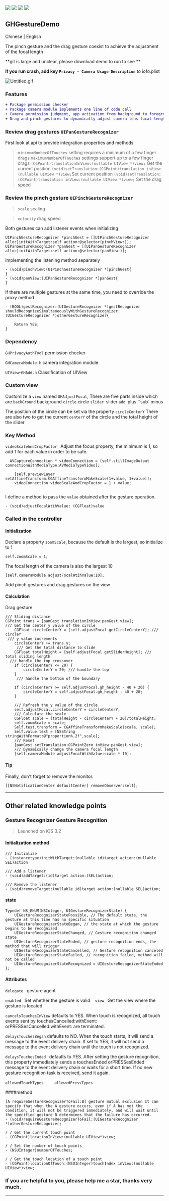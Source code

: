 ![](https://img.shields.io/badge/platform-iOS-red.svg) ![](https://img.shields.io/badge/language-Objective--C-orange.svg )
![](https://img.shields.io/badge/license-MIT%20License-brightgreen.svg)
![](https://img.shields.io/appveyor/ci/gruntjs/grunt.svg)


## GHGestureDemo

Chinese | English

The pinch gesture and the drag gesture coexist to achieve the adjustment of the focal length<br/>


**git is large and unclear, please download demo to run to see **

**If you run crash, add key `Privacy - Camera Usage Description`** to iofo.plist

![Untitled.gif](https://upload-images.jianshu.io/upload_images/1419035-75858481f750f451.gif?imageMogr2/auto-orient/strip)

### Features
```diff
+ Package permission checker
+ Package camera module implements one line of code call
+ Camera permission judgment, app activation from background to foreground camera permission judgment
+ Drag and pinch gestures to dynamically adjust camera lens focal length

```
### Review drag gestures `UIPanGestureRecognizer `

First look at api to provide integration properties and methods

>`minimumNumberOfTouches` setting requires a minimum of a few finger drags
>`maximumNumberOfTouches` settings support up to a few finger drags
> `(CGPoint)translationInView:(nullable UIView *)view;` Get the current position
> `(void)setTranslation:(CGPoint)translation inView:(nullable UIView *)view;`Set current position
> `(void)setTranslation:(CGPoint)translation inView:(nullable UIView *)view;` Set the drag speed


### Review the pinch gesture `UIPinchGestureRecognizer `

>`scale` scaling

>`velocity` drag speed

Both gestures can add listener events when initializing

```
UIPinchGestureRecognizer *pinchGest = [[UIPinchGestureRecognizer alloc]initWithTarget:self action:@selector(pinchView:)];
UIPanGestureRecognizer *panGest = [[UIPanGestureRecognizer alloc]initWithTarget:self action:@selector(panView:)];
```
Implementing the listening method separately

```
- (void)pinchView:(UIPinchGestureRecognizer *)pinchGest{
}
- (void)panView:(UIPanGestureRecognizer *)panGest{
}
```

If there are multiple gestures at the same time, you need to override the proxy method

```
- (BOOL)gestRecognizer:(UIGestureRecognizer *)gestRecognizer shouldRecognizeSimultaneouslyWithGestureRecognizer:(UIGestureRecognizer *)otherGestureRecognizer{
    
    Return YES;
}
```

### Dependency
`GHPrivacyAuthTool` permission checker

`GHCameraModule.h` camera integration module

`UIView+GHAdd.h` Classification of UIView

### Custom view

Customize a `view` named `GHAdjustFocal`,
There are five parts inside which are
`backGround` background `circle` circle `slider `slider `add `plus ``sub` minus

The position of the circle can be set via the property `circleCenterY`
There are also two to get the current `centerY` of the circle and the total height of the slider

### Key Method

`videoScaleAndCropFactor ` Adjust the focus property, the minimum is 1, so add 1 for each value in order to be safe.

```
  AVCaptureConnection * videoConnection = [self.stillImageOutput connectionWithMediaType:AVMediaTypeVideo];

    [self.previewLayer setAffineTransform:CGAffineTransformMakeScale(1+value, 1+value)];
    videoConnection.videoScaleAndCropFactor = 1 + value;
    
```

I define a method to pass the `value` obtained after the gesture operation.

```
- (void)adjustFocalWtihValue: (CGFloat)value
```

### Called in the controller
#### Initialization
Declare a property `zoomScale`, because the default is the largest, so initialize to 1

```self.zoomScale = 1;```

The focal length of the camera is also the largest 10

```[self.cameraModule adjustFocalWtihValue:10];```

Add pinch gestures and drag gestures on the view

#### Calculation
Drag gesture
```
/// Sliding distance
CGPoint trans = [panGest translationInView:panGest.view];
/// Get the center y value of the circle
    CGFloat circleCenterY = [self.adjustFocal getCircleCenterY]; /// circleY
 /// y value increments
    circleCenterY += trans.y;
     /// Get the total distance to slide
    CGFloat totalHeight = [self.adjustFocal getSliderHeight]; /// total sliding length
  /// handle the top crossover
    If (circleCenterY <= 20) {
        circleCenterY = 20; /// handle the top
    }
     /// handle the bottom of the boundary

    If (circleCenterY >= self.adjustFocal.gh_height - 40 + 20) {
        circleCenterY = self.adjustFocal.gh_height - 40 + 20;
    }
    
    /// Refresh the y value of the circle
    self.adjustFocal.circleCenterY = circleCenterY;
    /// Calculate the scale
    CGFloat scale = (totalHeight - circleCenterY + 20)/totalHeight;
    self.zoomScale = scale;
    Self.test.transform = CGAffineTransformMakeScale(scale, scale);
    Self.value.text = [NSString stringWithFormat:@"proportion%.2f",scale];
    /// Reset
    [panGest setTranslation:CGPointZero inView:panGest.view];
    /// Dynamically change the camera focal length
    [self.cameraModule adjustFocalWtihValue:scale * 10];
```

#### Tip

Finally, don't forget to remove the monitor.

```
[[NSNotificationCenter defaultCenter] removeObserver:self];

```
---


## Other related knowledge points
### Gesture Recognizer Gesture Recognition
> Launched on iOS 3.2

#### Initialization method

```
/// Initialize
- (instancetype)initWithTarget:(nullable id)target action:(nullable SEL)action
```
```
/// Add a listener
- (void)addTarget:(id)target action:(SEL)action;
```
```
/// Remove the listener
- (void)removeTarget:(nullable id)target action:(nullable SEL)action;
```
#### state

```
Typedef NS_ENUM(NSInteger, UIGestureRecognizerState) {
    UIGestureRecognizerStatePossible, // The default state, the gesture at this time has no specific situation
    UIGestureRecognizerStateBegan, // the state at which the gesture begins to be recognized
    UIGestureRecognizerStateChanged, // Gesture recognition changed state
    UIGestureRecognizerStateEnded, // gesture recognition ends, the method that will trigger
    UIGestureRecognizerStateCancelled, // Gesture recognition canceled
    UIGestureRecognizerStateFailed, // recognition failed, method will not be called
    UIGestureRecognizerStateRecognized = UIGestureRecognizerStateEnded
};
```
#### Attributes
`delegate ` gesture agent

`enabled ` Set whether the gesture is valid
 
 `view ` Get the view where the gesture is located

`cancelsTouchesInView` defaults to YES. When touch is recognized, all touch events sent by touchesCancelled:withEvent: orPRESSesCancelled:withEvent: are terminated.

`delaysTouchesBegan` defaults to NO. When the touch starts, it will send a message to the event delivery chain. If set to YES, it will not send a message to the event delivery chain until the touch is not recognized.

`delaysTouchesEnded ` defaults to YES. After setting the gesture recognition, this property immediately sends a touchesEnded orPRESSesEnded message to the event delivery chain or waits for a short time. If no new gesture recognition task is received, send it again.

`allowedTouchTypes `
     
`allowedPressTypes `

####method

```
[A requireGestureRecognizerToFail:B] gesture mutual exclusion It can specify that when the A gesture occurs, even if A has met the condition, it will not be triggered immediately, and will wait until the specified gesture B determines that the failure has occurred.
- (void)requireGestureRecognizerToFail:(UIGestureRecognizer *)otherGestureRecognizer;
```
```
/ / Get the current touch point
- (CGPoint)locationInView:(nullable UIView*)view;
```

```
/ / Set the number of touch points
- (NSUInteger)numberOfTouches;
```
```
/ / Get the touch location of a touch point
- (CGPoint)locationOfTouch:(NSUInteger)touchIndex inView:(nullable UIView*)view;
```

### If you are helpful to you, please help me a star, thanks very much.

---